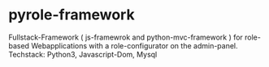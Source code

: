 # pyrole-framework
Fullstack-Framework ( js-framewrok and python-mvc-framework )  for role-based Webapplications with a role-configurator on the admin-panel. Techstack: Python3,  Javascript-Dom, Mysql
